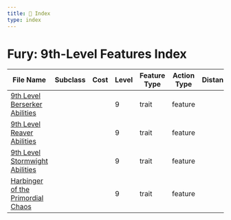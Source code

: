 ```yaml
---
title: 📑 Index
type: index
---
```


# Fury: 9th-Level Features Index

| File Name                                                                         | Subclass | Cost | Level | Feature Type | Action Type | Distance | Target |
| --------------------------------------------------------------------------------- | -------- | ---- | ----- | ------------ | ----------- | -------- | ------ |
| [9th Level Berserker Abilities](../9th%20Level%20Berserker%20Abilities)           |          |      | 9     | trait        | feature     |          |        |
| [9th Level Reaver Abilities](../9th%20Level%20Reaver%20Abilities)                 |          |      | 9     | trait        | feature     |          |        |
| [9th Level Stormwight Abilities](../9th%20Level%20Stormwight%20Abilities)         |          |      | 9     | trait        | feature     |          |        |
| [Harbinger of the Primordial Chaos](../Harbinger%20of%20the%20Primordial%20Chaos) |          |      | 9     | trait        | feature     |          |        |
